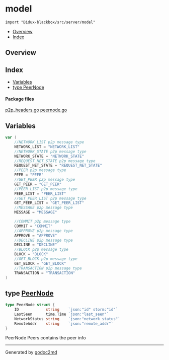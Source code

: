 

# model
`import "Didux-blackbox/src/server/model"`

* [Overview](#pkg-overview)
* [Index](#pkg-index)

## <a name="pkg-overview">Overview</a>



## <a name="pkg-index">Index</a>
* [Variables](#pkg-variables)
* [type PeerNode](#PeerNode)


#### <a name="pkg-files">Package files</a>
[p2p_headers.go](/src/Didux-blackbox/src/server/model/p2p_headers.go) [peernode.go](/src/Didux-blackbox/src/server/model/peernode.go) 



## <a name="pkg-variables">Variables</a>
``` go
var (
    //NETWORK_LIST p2p message type
    NETWORK_LIST = "NETWORK_LIST"
    //NETWORK_STATE p2p message type
    NETWORK_STATE = "NETWORK_STATE"
    //REQUEST_NET_STATE p2p message type
    REQUEST_NET_STATE = "REQUEST_NET_STATE"
    //PEER p2p message type
    PEER = "PEER"
    //GET_PEER p2p message type
    GET_PEER = "GET_PEER"
    //PEER_LIST p2p message type
    PEER_LIST = "PEER_LIST"
    //GET_PEER_LIST p2p message type
    GET_PEER_LIST = "GET_PEER_LIST"
    //MESSAGE p2p message type
    MESSAGE = "MESSAGE"

    //COMMIT p2p message type
    COMMIT = "COMMIT"
    //APPROVE p2p message type
    APPROVE = "APPROVE"
    //DECLINE p2p message type
    DECLINE = "DECLINE"
    //BLOCK p2p message type
    BLOCK = "BLOCK"
    //GET_BLOCK p2p message type
    GET_BLOCK = "GET_BLOCK"
    //TRANSACTION p2p message type
    TRANSACTION = "TRANSACTION"
)
```



## <a name="PeerNode">type</a> [PeerNode](/src/target/peernode.go?s=883:1094#L24)
``` go
type PeerNode struct {
    ID            string    `json:"id" storm:"id"`
    LastSeen      time.Time `json:"last_seen"`
    NetworkStatus string    `json:"network_status"`
    RemoteAddr    string    `json:"remote_addr"`
}

```
PeerNode Peers contains the peer info














- - -
Generated by [godoc2md](http://godoc.org/github.com/davecheney/godoc2md)
